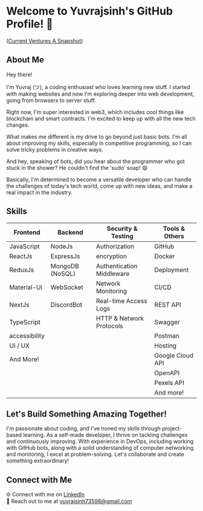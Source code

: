 # Welcome to Yuvrajsinh's GitHub Profile! 👋 

([Current Ventures A Snapshot](https://www.canva.com/design/DAGBcn-mxBI/L4pVYX-JusGL0zHJUrSOZQ/view?utm_content=DAGBcn-mxBI&utm_campaign=designshare&utm_medium=link&utm_source=editor))

## About Me

Hey there!

I'm Yuvraj (ツ), a coding enthusiast who loves learning new stuff. I started with making websites and now I'm exploring deeper into web development, going from browsers to server stuff.

Right now, I'm super interested in web3, which includes cool things like blockchain and smart contracts. I'm excited to keep up with all the new tech changes.

What makes me different is my drive to go beyond just basic bots. I'm all about improving my skills, especially in competitive programming, so I can solve tricky problems in creative ways.

And hey, speaking of bots, did you hear about the programmer who got stuck in the shower? He couldn't find the 'sudo' soap! 😄

Basically, I'm determined to become a versatile developer who can handle the challenges of today's tech world, come up with new ideas, and make a real impact in the industry.





## Skills

| Frontend     | Backend         | Security & Testing          | Tools & Others        |
|--------------|-----------------|-----------------------------|-----------------------|
| JavaScript   | NodeJs          | Authorization               | GitHub                |
| ReactJs      | ExpressJs       | encryption                  | Docker                |
| ReduxJs      | MongoDB (NoSQL) | Authentication Middleware   | Deployment            |
| Material-Ui  | WebSocket       | Network Monitoring          | CI/CD                 |
| NextJs       | DiscordBot      | Real-time Access Logs       | REST API              |
| TypeScript   |                 | HTTP & Network Protocols    | Swagger               |
| accessibility|                 |                             | Postman               |
| UI / UX      |                 |                             | Hosting               |
| And More!    |                 |                             | Google Cloud API      |
|              |                 |                             | OpenAPI               |
|              |                 |                             | Pexels API            |
|              |                 |                             | And more!             |




## Let's Build Something Amazing Together!

I'm passionate about coding, and I've honed my skills through project-based learning. As a self-made developer, I thrive on tackling challenges and continuously improving. With experience in DevOps, including working with GitHub bots, along with a solid understanding of computer networking and monitoring, I excel at problem-solving. Let's collaborate and create something extraordinary!

## Connect with Me

🌐 Connect with me on [LinkedIn](https://www.linkedin.com/in/yuvrajsinh-jadav-2041a822b/)  
📧 Reach out to me at [yuvrajsinh73598@gmail.com](mailto:yuvrajsinh73598@gmail.com)


